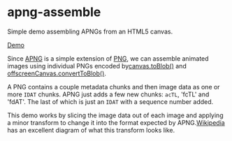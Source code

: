 # apng-assemble
Simple demo assembling APNGs from an HTML5 canvas.

[Demo](https://dalecurtis.github.io/apng-assemble/)

Since [APNG](https://wiki.mozilla.org/APNG_Specification#Structure) is a simple
extension of [PNG](https://en.wikipedia.org/wiki/PNG), we can assemble animated
images using individual PNGs encoded by[canvas.toBlob()](https://developer.mozilla.org/en-US/docs/Web/API/HTMLCanvasElement/toBlob)
and [offscreenCanvas.convertToBlob()](https://developer.mozilla.org/en-US/docs/Web/API/OffscreenCanvas/convertToBlob).

A PNG contains a couple metadata chunks and then image data as one or more
`IDAT` chunks. APNG just adds a few new chunks: `acTL`, 'fcTL' and 'fdAT'. The
last of which is just an `IDAT` with a sequence number added.

This demo works by slicing the image data out of each image and applying a minor
transform to change it into the format expected by APNG.[Wikipedia](https://en.wikipedia.org/wiki/APNG#File_format) has an excellent diagram of
what this transform looks like.
